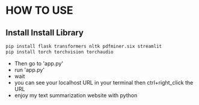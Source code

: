 # HOW TO USE

## Install Install Library
```bash
pip install flask transformers nltk pdfminer.six streamlit
pip install torch torchvision torchaudio
```
* Then go to 'app.py'
* run 'app.py'
* wait
* you can see your localhost URL in your terminal then ctrl+right_click the URL
* enjoy my text summarization website with python

